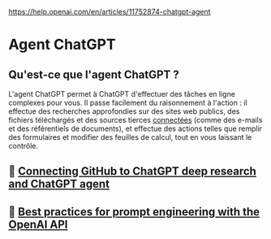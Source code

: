 
https://help.openai.com/en/articles/11752874-chatgpt-agent
# Agent ChatGPT

## **Qu'est-ce que l'agent ChatGPT ?**

L'agent ChatGPT permet à ChatGPT d'effectuer des tâches en ligne complexes pour vous. Il passe facilement du raisonnement à l'action : il effectue des recherches approfondies sur des sites web publics, des fichiers téléchargés et des sources tierces [connectées](https://help.openai.com/en/articles/11487775-connectors-in-chatgpt) (comme des e-mails et des référentiels de documents), et effectue des actions telles que remplir des formulaires et modifier des feuilles de calcul, tout en vous laissant le contrôle.


## 📰 [Connecting GitHub to ChatGPT deep research and ChatGPT agent](https://help.openai.com/en/articles/11145903-connecting-github-to-chatgpt-deep-research-and-chatgpt-agent)


## 📰 [Best practices for prompt engineering with the OpenAI API](https://help.openai.com/en/articles/6654000-best-practices-for-prompt-engineering-with-the-openai-api)




